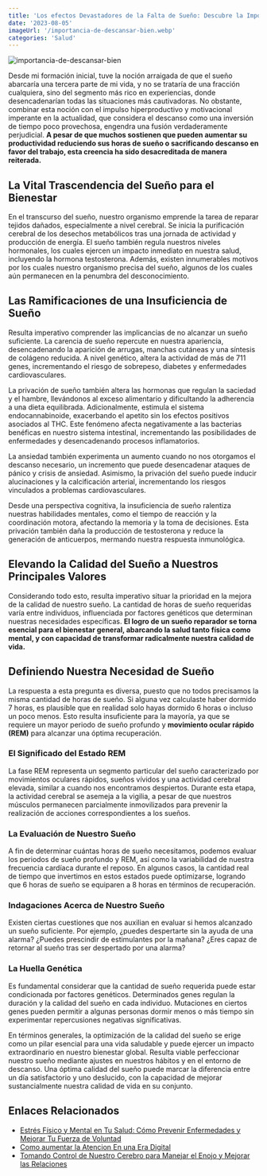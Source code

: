 ```yaml
---
title: 'Los efectos Devastadores de la Falta de Sueño: Descubre la Importancia de Descansar Bien'
date: '2023-08-05'
imageUrl: '/importancia-de-descansar-bien.webp'
categories: 'Salud'
---
```

![importancia-de-descansar-bien](/importancia-de-descansar-bien.webp)


Desde mi formación inicial, tuve la noción arraigada de que el sueño abarcaría una tercera parte de mi vida, y no se trataría de una fracción cualquiera, sino del segmento más rico en experiencias, donde desencadenarían todas las situaciones más cautivadoras. No obstante, combinar esta noción con el impulso hiperproductivo y motivacional imperante en la actualidad, que considera el descanso como una inversión de tiempo poco provechosa, engendra una fusión verdaderamente perjudicial. **A pesar de que muchos sostienen que pueden aumentar su productividad reduciendo sus horas de sueño o sacrificando descanso en favor del trabajo, esta creencia ha sido desacreditada de manera reiterada.**

## La Vital Trascendencia del Sueño para el Bienestar

En el transcurso del sueño, nuestro organismo emprende la tarea de reparar tejidos dañados, especialmente a nivel cerebral. Se inicia la purificación cerebral de los desechos metabólicos tras una jornada de actividad y producción de energía. El sueño también regula nuestros niveles hormonales, los cuales ejercen un impacto inmediato en nuestra salud, incluyendo la hormona testosterona. Además, existen innumerables motivos por los cuales nuestro organismo precisa del sueño, algunos de los cuales aún permanecen en la penumbra del desconocimiento.

## Las Ramificaciones de una Insuficiencia de Sueño

Resulta imperativo comprender las implicancias de no alcanzar un sueño suficiente. La carencia de sueño repercute en nuestra apariencia, desencadenando la aparición de arrugas, manchas cutáneas y una síntesis de colágeno reducida. A nivel genético, altera la actividad de más de 711 genes, incrementando el riesgo de sobrepeso, diabetes y enfermedades cardiovasculares.

La privación de sueño también altera las hormonas que regulan la saciedad y el hambre, llevándonos al exceso alimentario y dificultando la adherencia a una dieta equilibrada. Adicionalmente, estimula el sistema endocannabinoide, exacerbando el apetito sin los efectos positivos asociados al THC. Este fenómeno afecta negativamente a las bacterias benéficas en nuestro sistema intestinal, incrementando las posibilidades de enfermedades y desencadenando procesos inflamatorios.

La ansiedad también experimenta un aumento cuando no nos otorgamos el descanso necesario, un incremento que puede desencadenar ataques de pánico y crisis de ansiedad. Asimismo, la privación del sueño puede inducir alucinaciones y la calcificación arterial, incrementando los riesgos vinculados a problemas cardiovasculares.

Desde una perspectiva cognitiva, la insuficiencia de sueño ralentiza nuestras habilidades mentales, como el tiempo de reacción y la coordinación motora, afectando la memoria y la toma de decisiones. Esta privación también daña la producción de testosterona y reduce la generación de anticuerpos, mermando nuestra respuesta inmunológica.

## Elevando la Calidad del Sueño a Nuestros Principales Valores

Considerando todo esto, resulta imperativo situar la prioridad en la mejora de la calidad de nuestro sueño. La cantidad de horas de sueño requeridas varía entre individuos, influenciada por factores genéticos que determinan nuestras necesidades específicas. **El logro de un sueño reparador se torna esencial para el bienestar general, abarcando la salud tanto física como mental, y con capacidad de transformar radicalmente nuestra calidad de vida.**

## Definiendo Nuestra Necesidad de Sueño

La respuesta a esta pregunta es diversa, puesto que no todos precisamos la misma cantidad de horas de sueño. Si alguna vez calculaste haber dormido 7 horas, es plausible que en realidad solo hayas dormido 6 horas o incluso un poco menos. Esto resulta insuficiente para la mayoría, ya que se requiere un mayor periodo de sueño profundo y **movimiento ocular rápido (REM)** para alcanzar una óptima recuperación.

### El Significado del Estado REM

La fase REM representa un segmento particular del sueño caracterizado por movimientos oculares rápidos, sueños vívidos y una actividad cerebral elevada, similar a cuando nos encontramos despiertos. Durante esta etapa, la actividad cerebral se asemeja a la vigilia, a pesar de que nuestros músculos permanecen parcialmente inmovilizados para prevenir la realización de acciones correspondientes a los sueños.

### La Evaluación de Nuestro Sueño

A fin de determinar cuántas horas de sueño necesitamos, podemos evaluar los periodos de sueño profundo y REM, así como la variabilidad de nuestra frecuencia cardíaca durante el reposo. En algunos casos, la cantidad real de tiempo que invertimos en estos estados puede optimizarse, logrando que 6 horas de sueño se equiparen a 8 horas en términos de recuperación.

### Indagaciones Acerca de Nuestro Sueño

Existen ciertas cuestiones que nos auxilian en evaluar si hemos alcanzado un sueño suficiente. Por ejemplo, ¿puedes despertarte sin la ayuda de una alarma? ¿Puedes prescindir de estimulantes por la mañana? ¿Eres capaz de retornar al sueño tras ser despertado por una alarma?

### La Huella Genética

Es fundamental considerar que la cantidad de sueño requerida puede estar condicionada por factores genéticos. Determinados genes regulan la duración y la calidad del sueño en cada individuo. Mutaciones en ciertos genes pueden permitir a algunas personas dormir menos o más tiempo sin experimentar repercusiones negativas significativas.

En términos generales, la optimización de la calidad del sueño se erige como un pilar esencial para una vida saludable y puede ejercer un impacto extraordinario en nuestro bienestar global. Resulta viable perfeccionar nuestro sueño mediante ajustes en nuestros hábitos y en el entorno de descanso. Una óptima calidad del sueño puede marcar la diferencia entre un día satisfactorio y uno deslucido, con la capacidad de mejorar sustancialmente nuestra calidad de vida en su conjunto.

## Enlaces Relacionados


- [Estrés Físico y Mental en Tu Salud: Cómo Prevenir Enfermedades y Mejorar Tu Fuerza de Voluntad](https://abelardo.blog/posts/estres-fisico-y-mental)
- [Como aumentar la Atencion En una Era Digital](https://abelardo.blog/posts/aumentar-la-atencion) 
- [Tomando Control de Nuestro Cerebro para Manejar el Enojo y Mejorar las Relaciones](https://abelardo.blog/posts/manejar-el-enojo) 